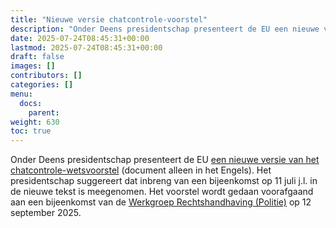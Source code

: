 ```yaml
---
title: "Nieuwe versie chatcontrole-voorstel"
description: "Onder Deens presidentschap presenteert de EU een nieuwe versie van het chatcontrole-wetsvoorstel."
date: 2025-07-24T08:45:31+00:00
lastmod: 2025-07-24T08:45:31+00:00
draft: false
images: []
contributors: []
categories: []
menu:
  docs:
    parent: 
weight: 630
toc: true
---
```


Onder Deens presidentschap presenteert de EU [een nieuwe versie van het chatcontrole-wetsvoorstel](https://www.consilium.europa.eu/nl/documents/public-register/public-register-search/?DocumentNumber=11596%2F25) (document alleen in het Engels). Het presidentschap suggereert dat inbreng van een bijeenkomst op 11 juli j.l. in de nieuwe tekst is meegenomen. Het voorstel wordt gedaan voorafgaand aan een bijeenkomst van de [Werkgroep Rechtshandhaving (Politie)](https://www.consilium.europa.eu/nl/meetings/mpo/2025/9/law-enforcement-wp-lewp-police-(358097)/) op 12 september 2025.


